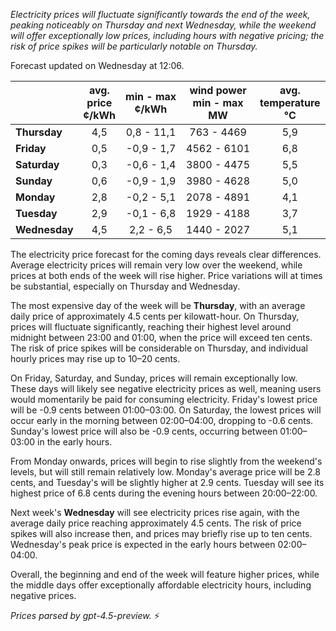 *Electricity prices will fluctuate significantly towards the end of the week, peaking noticeably on Thursday and next Wednesday, while the weekend will offer exceptionally low prices, including hours with negative pricing; the risk of price spikes will be particularly notable on Thursday.*

Forecast updated on Wednesday at 12:06.

|              | avg.<br>price<br>¢/kWh | min - max<br>¢/kWh | wind power<br>min - max<br>MW | avg.<br>temperature<br>°C |
|:-------------|:----------------------:|:------------------:|:-----------------------------:|:-------------------------:|
| **Thursday** |           4,5          |     0,8 - 11,1     |          763 - 4469           |            5,9            |
| **Friday**   |           0,5          |     -0,9 - 1,7     |         4562 - 6101           |            6,8            |
| **Saturday** |           0,3          |     -0,6 - 1,4     |         3800 - 4475           |            5,5            |
| **Sunday**   |           0,6          |     -0,9 - 1,9     |         3980 - 4628           |            5,0            |
| **Monday**   |           2,8          |     -0,2 - 5,1     |         2078 - 4891           |            4,1            |
| **Tuesday**  |           2,9          |     -0,1 - 6,8     |         1929 - 4188           |            3,7            |
| **Wednesday**|           4,5          |     2,2 - 6,5      |         1440 - 2027           |            5,1            |

The electricity price forecast for the coming days reveals clear differences. Average electricity prices will remain very low over the weekend, while prices at both ends of the week will rise higher. Price variations will at times be substantial, especially on Thursday and Wednesday.

The most expensive day of the week will be **Thursday**, with an average daily price of approximately 4.5 cents per kilowatt-hour. On Thursday, prices will fluctuate significantly, reaching their highest level around midnight between 23:00 and 01:00, when the price will exceed ten cents. The risk of price spikes will be considerable on Thursday, and individual hourly prices may rise up to 10–20 cents.

On Friday, Saturday, and Sunday, prices will remain exceptionally low. These days will likely see negative electricity prices as well, meaning users would momentarily be paid for consuming electricity. Friday's lowest price will be -0.9 cents between 01:00–03:00. On Saturday, the lowest prices will occur early in the morning between 02:00–04:00, dropping to -0.6 cents. Sunday's lowest price will also be -0.9 cents, occurring between 01:00–03:00 in the early hours.

From Monday onwards, prices will begin to rise slightly from the weekend's levels, but will still remain relatively low. Monday's average price will be 2.8 cents, and Tuesday's will be slightly higher at 2.9 cents. Tuesday will see its highest price of 6.8 cents during the evening hours between 20:00–22:00.

Next week's **Wednesday** will see electricity prices rise again, with the average daily price reaching approximately 4.5 cents. The risk of price spikes will also increase then, and prices may briefly rise up to ten cents. Wednesday's peak price is expected in the early hours between 02:00–04:00.

Overall, the beginning and end of the week will feature higher prices, while the middle days offer exceptionally affordable electricity hours, including negative prices.

*Prices parsed by gpt-4.5-preview.* ⚡
